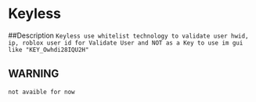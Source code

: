 # Keyless
##Description
``Keyless use whitelist technology to validate user hwid, ip, roblox user id for Validate User and NOT as a Key to use im gui like "KEY_Owhdi28IQU2H"``
## WARNING
``not avaible for now``
